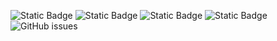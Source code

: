 ![Static Badge](https://img.shields.io/badge/blacklists-60-000000) ![Static Badge](https://img.shields.io/badge/blacklisted-2929314-cc0000) ![Static Badge](https://img.shields.io/badge/whitelisted-2242-00CC00) ![Static Badge](https://img.shields.io/badge/streaming_blacklist-28106-000000) ![GitHub issues](https://img.shields.io/github/issues/fabriziosalmi/blacklists)
